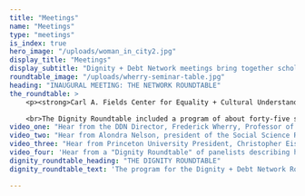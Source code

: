 ```yaml
---
title: "Meetings"
name: "Meetings"
type: "meetings"
is_index: true
hero_image: "/uploads/woman_in_city2.jpg"
display_title: "Meetings"
display_subtitle: "Dignity + Debt Network meetings bring together scholars, practitioners, journalists and other public figures from around the world. These highly interactive panels and open discussions address a wide range of selected topics with the aim of sharing meaningful, data-rich analyses of debt and developing innovative dignity-affirming financial products." 
roundtable_image: "/uploads/wherry-seminar-table.jpg"
heading: "INAUGURAL MEETING: THE NETWORK ROUNDTABLE"
the_roundtable: >
    <p><strong>Carl A. Fields Center for Equality + Cultural Understanding<br/>Princeton University • May 9 and 10, 2018</strong></p>

    <br>The Dignity Roundtable included a program of about forty-five scholars and practitioners working in a dozen countries on issues of financial inclusion, household finance, and/or the human values implicated in economic action. The Network’s Director, Frederick Wherry, opened with the question of why questions of dignity and respect are central to understanding debt. Social Science Research Council President, Alondra Nelson, explained the importance of anticipatory social science for predicting and solving critical problems. And Princeton University President, Christopher Eisgruber, made the case for inequality as a strategic priority for research, teaching, and service.</br>
video_one: "Hear from the DDN Director, Frederick Wherry, Professor of Sociology at Princeton on the mission of the Network."
video_two: "Hear from Alondra Nelson, president of the Social Science Research Council, on anticipatory social research, getting ahead of emerging demographic shifts and unexamined vectors of inequality."
video_three: "Hear from Princeton University President, Christopher Eisgruber on why dignity and debt are strategic priorities for the university."
video_four: 'Hear from a "Dignity Roundtable" of panelists describing how dignity and respect appear as motivating values for people using credit and debt.'
dignity_roundtable_heading: "THE DIGNITY ROUNDTABLE"
dignity_roundtable_text: 'The program for the Dignity + Debt Network Roundtable at Princeton began with a "Dignity Roundtable" of panelists describing how dignity and respect appear as motivating values for people using credit and debt. With an economist, a cognitive psychologist, a sociologist, and two anthropologist in dialogue, they explored how people experience dignity and seek to affirm it when making decisions about debt. The panel began with the question of how the delivery of debt affects individuals’ understandings of themselves as autonomous, self-directed, and respected (like everyone else). The panelists placed these meanings of debt and dignity into natural and laboratory contexts where debt is experienced as dignity-enhancing or degrading.'

---
```

